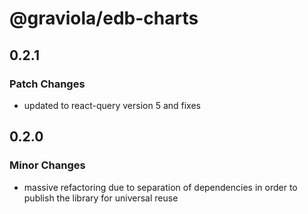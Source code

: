 # @graviola/edb-charts

## 0.2.1

### Patch Changes

- updated to react-query version 5 and fixes

## 0.2.0

### Minor Changes

- massive refactoring due to separation of dependencies in order to publish the library for universal reuse
